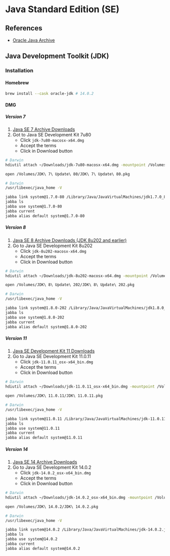 # Java Standard Edition (SE)

## References

- [Oracle Java Archive](https://www.oracle.com/java/technologies/oracle-java-archive-downloads.html)

## Java Development Toolkit (JDK)

### Installation

#### Homebrew

```sh
brew install --cask oracle-jdk # 14.0.2
```

#### DMG

##### Version 7

1. [Java SE 7 Archive Downloads](https://www.oracle.com/java/technologies/javase/javase7-archive-downloads.html)
2. Got to Java SE Development Kit 7u80
   - Click `jdk-7u80-macosx-x64.dmg`
   - Accept the terms
   - Click in Download button

```sh
# Darwin
hdiutil attach ~/Downloads/jdk-7u80-macosx-x64.dmg -mountpoint /Volumes/JDK\ 7\ Update\ 80

open /Volumes/JDK\ 7\ Update\ 80/JDK\ 7\ Update\ 80.pkg
```

```sh
# Darwin
/usr/libexec/java_home -V

jabba link system@1.7.0-80 /Library/Java/JavaVirtualMachines/jdk1.7.0_80.jdk
jabba ls
jabba use system@1.7.0-80
jabba current
jabba alias default system@1.7.0-80
```

##### Version 8

1. [Java SE 8 Archive Downloads (JDK 8u202 and earlier)](https://www.oracle.com/java/technologies/javase/javase8-archive-downloads.html)
2. Go to Java SE Development Kit 8u202
   - Click `jdk-8u202-macosx-x64.dmg`
   - Accept the terms
   - Click in Download button

```sh
# Darwin
hdiutil attach ~/Downloads/jdk-8u202-macosx-x64.dmg -mountpoint /Volumes/JDK\ 8\ Update\ 202

open /Volumes/JDK\ 8\ Update\ 202/JDK\ 8\ Update\ 202.pkg
```

```sh
# Darwin
/usr/libexec/java_home -V

jabba link system@1.8.0-202 /Library/Java/JavaVirtualMachines/jdk1.8.0_202.jdk
jabba ls
jabba use system@1.8.0-202
jabba current
jabba alias default system@1.8.0-202
```

##### Version 11

1. [Java SE Development Kit 11 Downloads](https://www.oracle.com/java/technologies/javase-jdk11-downloads.html)
2. Go to Java SE Development Kit 11.0.11
   - Click `jdk-11.0.11_osx-x64_bin.dmg`
   - Accept the terms
   - Click in Download button


```sh
# Darwin
hdiutil attach ~/Downloads/jdk-11.0.11_osx-x64_bin.dmg -mountpoint /Volumes/JDK\ 11.0.11

open /Volumes/JDK\ 11.0.11/JDK\ 11.0.11.pkg
```

```sh
# Darwin
/usr/libexec/java_home -V

jabba link system@11.0.11 /Library/Java/JavaVirtualMachines/jdk-11.0.11.jdk
jabba ls
jabba use system@11.0.11
jabba current
jabba alias default system@11.0.11
```

##### Version 14

1. [Java SE 14 Archive Downloads](https://www.oracle.com/java/technologies/javase/jdk14-archive-downloads.html)
2. Go to Java SE Development Kit 14.0.2
   - Click `jdk-14.0.2_osx-x64_bin.dmg`
   - Accept the terms
   - Click in Download button


```sh
# Darwin
hdiutil attach ~/Downloads/jdk-14.0.2_osx-x64_bin.dmg -mountpoint /Volumes/JDK\ 14.0.2

open /Volumes/JDK\ 14.0.2/JDK\ 14.0.2.pkg
```

```sh
# Darwin
/usr/libexec/java_home -V

jabba link system@14.0.2 /Library/Java/JavaVirtualMachines/jdk-14.0.2.jdk
jabba ls
jabba use system@14.0.2
jabba current
jabba alias default system@14.0.2
```
